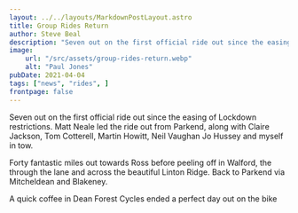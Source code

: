 ```yaml
---
layout: ../../layouts/MarkdownPostLayout.astro
title: Group Rides Return
author: Steve Beal
description: "Seven out on the first official ride out since the easing of Lockdown restrictions."
image:
    url: "/src/assets/group-rides-return.webp"
    alt: "Paul Jones"
pubDate: 2021-04-04
tags: ["news", "rides", ]
frontpage: false
---
```


Seven out on the first official ride out since the easing of Lockdown restrictions.
Matt Neale led the ride out from Parkend, along with Claire Jackson, Tom Cotterell, Martin Howitt, Neil Vaughan Jo Hussey and myself in tow.

Forty fantastic miles out towards Ross before peeling off in Walford, the through the lane and across the beautiful Linton Ridge. Back to Parkend via Mitcheldean and Blakeney.

A quick coffee in Dean Forest Cycles ended a perfect day out on the bike